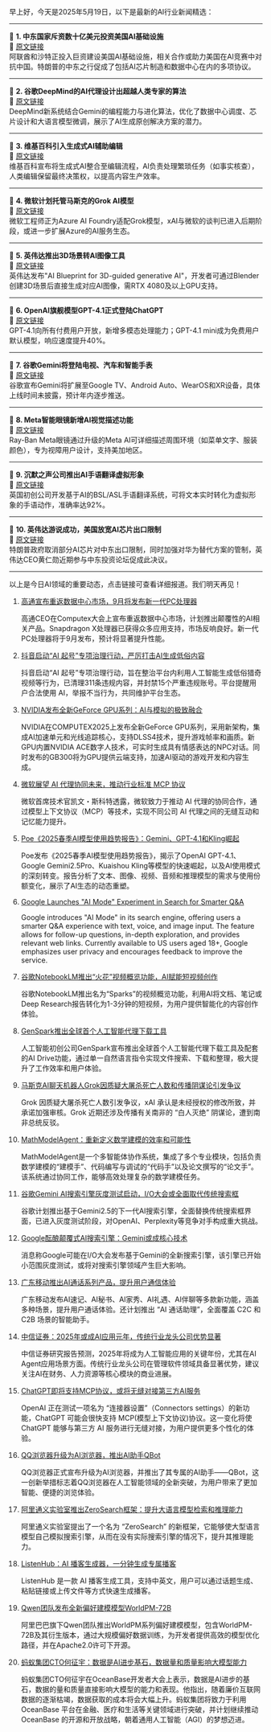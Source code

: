 早上好，今天是2025年5月19日，以下是最新的AI行业新闻精选：

---

📌 **1. 中东国家斥资数十亿美元投资美国AI基础设施**  
🔗 [原文链接](https://www.wired.com/story/trump-middle-east-artificial-intelligence-investments/)  
阿联酋和沙特正投入巨资建设美国AI基础设施，相关合作或助力美国在AI竞赛中对抗中国。特朗普的中东之行促成了包括AI芯片制造和数据中心在内的多项协议。

---

📌 **2. 谷歌DeepMind的AI代理设计出超越人类专家的算法**  
🔗 [原文链接](https://www.wired.com/story/google-deepminds-ai-agent-dreams-up-algorithms-beyond-human-expertise/)  
DeepMind新系统结合Gemini的编程能力与进化算法，优化了数据中心调度、芯片设计和大语言模型微调，展示了AI生成原创解决方案的潜力。

---

📌 **3. 维基百科引入生成式AI辅助编辑**  
🔗 [原文链接](https://www.theverge.com/ai-artificial-intelligence/659222/wikipedia-generative-ai)  
维基百科宣布将生成式AI整合至编辑流程，AI负责处理繁琐任务（如事实核查），人类编辑保留最终决策权，以提高内容生产效率。

---

📌 **4. 微软计划托管马斯克的Grok AI模型**  
🔗 [原文链接](https://www.theverge.com/notepad-microsoft-newsletter/659535/microsoft-elon-musk-grok-ai-azure-ai-foundry-notepad)  
微软工程师正为Azure AI Foundry适配Grok模型，xAI与微软的谈判已进入后期阶段，或进一步扩展Azure的AI服务生态。

---

📌 **5. 英伟达推出3D场景转AI图像工具**  
🔗 [原文链接](https://www.theverge.com/news/658613/nvidia-ai-blueprint-blender-3d-image-references)  
英伟达发布"AI Blueprint for 3D-guided generative AI"，开发者可通过Blender创建3D场景后直接生成对应AI图像，需RTX 4080及以上GPU支持。

---

📌 **6. OpenAI旗舰模型GPT-4.1正式登陆ChatGPT**  
🔗 [原文链接](https://www.theverge.com/news/667507/openai-chatgpt-gpt-4-1-ai-model-general-availability)  
GPT-4.1向所有付费用户开放，新增多模态处理能力；GPT-4.1 mini成为免费用户默认模型，响应速度提升40%。

---

📌 **7. 谷歌Gemini将登陆电视、汽车和智能手表**  
🔗 [原文链接](https://www.theverge.com/news/665161/google-gemini-tvs-cars-smartwatches-android-xr)  
谷歌宣布Gemini将扩展至Google TV、Android Auto、WearOS和XR设备，具体上线时间未披露，预计年内逐步推送。

---

📌 **8. Meta智能眼镜新增AI视觉描述功能**  
🔗 [原文链接](https://www.theverge.com/news/667613/ray-ban-meta-smart-glasses-ai-detailed-responses-call-a-volunteer)  
Ray-Ban Meta眼镜通过升级的Meta AI可详细描述周围环境（如菜单文字、服装颜色），专为视障用户设计，支持美加地区。

---

📌 **9. 沉默之声公司推出AI手语翻译虚拟形象**  
🔗 [原文链接](https://www.wired.com/story/silence-speaks-deaf-ai-signing/)  
英国初创公司开发基于AI的BSL/ASL手语翻译系统，可将文本实时转化为虚拟形象的手语动作，准确率达92%。

---

📌 **10. 英伟达游说成功，美国放宽AI芯片出口限制**  
🔗 [原文链接](https://www.theverge.com/news/666605/nvidias-flattery-of-trump-wins-reversal-of-ai-chip-limits-and-a-huawei-clampdown)  
特朗普政府取消部分AI芯片对中东出口限制，同时加强对华为替代方案的管制，英伟达CEO黄仁勋近期参与中东投资论坛促成此决议。

---

以上是今日AI领域的重要动态，点击链接可查看详细报道。我们明天再见！

1. [高通宣布重返数据中心市场，9月将发布新一代PC处理器](https://www.example.com)

    高通CEO在Computex大会上宣布重返数据中心市场，计划推出颠覆性的AI相关产品。Snapdragon X处理器已获得众多应用支持，市场反响良好。新一代PC处理器将于9月发布，预计将显著提升性能。


2. [抖音启动“AI 起号”专项治理行动，严厉打击AI生成低俗内容](https://www.example.com)

    抖音启动“AI 起号”专项治理行动，旨在整治平台内利用人工智能生成低俗猎奇视频等行为，已清理311条违规内容，并封禁15个严重违规账号。平台提醒用户合法使用 AI，举报不当行为，共同维护平台生态。


3. [NVIDIA发布全新GeForce GPU系列：AI与模拟的极致融合](https://www.chinaz.com/2025/0519/6388327330191861568807296.shtml)

    NVIDIA在COMPUTEX2025上发布全新GeForce GPU系列，采用新架构，集成AI加速单元和光线追踪核心，支持DLSS4技术，提升游戏帧率和画质。新GPU内置NVIDIA ACE数字人技术，可实时生成具有情感表达的NPC对话。同时发布的GB300将为GPU提供云端支持，加速AI驱动的游戏开发和内容生成。


4. [微软展望 AI 代理协同未来，推动行业标准 MCP 协议](https://example.com/microsoft-ai-agents-collaboration)

    微软首席技术官凯文・斯科特透露，微软致力于推动 AI 代理的协同合作，通过模型上下文协议（MCP）等技术，实现不同公司 AI 代理之间的无缝互动和记忆能力提升。


5. [Poe《2025春季AI模型使用趋势报告》：Gemini、GPT-4.1和Kling崛起](https://x.com/poe_platform/status/1922337612720664842)

    Poe发布《2025春季AI模型使用趋势报告》，揭示了OpenAI GPT-4.1、Google Gemini2.5Pro、Kuaishou Kling等模型的快速崛起，以及AI使用模式的深刻转变。报告分析了文本、图像、视频、音频和推理模型的需求与使用份额变化，展示了AI生态的动态重塑。


6. [Google Launches "AI Mode" Experiment in Search for Smarter Q&A](https://support.google.com/websearch/answer/16011537?visit_id=638832352895396136-3267382421&p=aimodeavailability&rd=1#aimodeavailability)

    Google introduces "AI Mode" in its search engine, offering users a smarter Q&A experience with text, voice, and image input. The feature allows for follow-up questions, in-depth exploration, and provides relevant web links. Currently available to US users aged 18+, Google emphasizes user privacy and encourages feedback to improve the service.


7. [谷歌NotebookLM推出“火花”视频概览功能，AI赋能短视频创作](https://upload.chinaz.com/2025/0519/6388326000550460293912705.png)

    谷歌NotebookLM推出名为“Sparks”的视频概览功能，利用AI将文档、笔记或Deep Research报告转化为1-3分钟的短视频，为用户提供智能化的内容创作体验。


8. [GenSpark推出全球首个人工智能代理下载工具]()

    人工智能初创公司GenSpark宣布推出全球首个人工智能代理下载工具及配套的AI Drive功能，通过单一自然语言指令实现文件搜索、下载和整理，极大提升了工作效率和用户体验。


9. [马斯克AI聊天机器人Grok因质疑大屠杀死亡人数和传播阴谋论引发争议](https://pic.chinaz.com/picmap/202403290922581712_0.jpg)

    Grok 因质疑大屠杀死亡人数引发争议，xAI 承认是未经授权的修改所致，并承诺加强审核。Grok 近期还涉及传播有关南非的 “白人灭绝” 阴谋论，遭到南非总统反驳。


10. [MathModelAgent：重新定义数学建模的效率和可能性](https://www.chinaz.com/2025/0519/6388325010331047351153613.png)

    MathModelAgent是一个多智能体协作系统，集成了多个专业模块，包括负责数学建模的“建模手”、代码编写与调试的“代码手”以及论文撰写的“论文手”。该系统通过协同工作，能够高效处理复杂的数学建模任务。


11. [谷歌Gemini AI搜索引擎灰度测试启动，I/O大会或全面取代传统搜索框](https://www.chinaz.com/2025/0519/6388324927050269923003431.shtml)

    谷歌计划推出基于Gemini2.5的下一代AI搜索引擎，全面替换传统搜索框界面，已进入灰度测试阶段，对OpenAI、Perplexity等竞争对手构成重大挑战。


12. [Google酝酿颠覆式AI搜索引擎：Gemini或成核心技术](https://upload.chinaz.com/2025/0519/6388324900416070453069425.png)

    消息称Google可能在I/O大会发布基于Gemini的全新搜索引擎，该引擎已开始小范围灰度测试，或将对搜索引擎领域产生巨大影响。


13. [广东移动推出AI通话系列产品，提升用户通信体验](https://upload.chinaz.com/2025/0519/6388324822753979827303590.png)

    广东移动发布AI速记、AI秘书、AI家秀、AI礼遇、AI伴聊等多款新功能，涵盖多种场景，提升用户通话体验。还计划推出 “AI 通话助理”，全面覆盖 C2C 和 C2B 场景的智能助手。


14. [中信证券：2025年或成AI应用元年，传统行业龙头公司优势显著](https://www.chinaz.com/2024/0516/1618346.shtml)

    中信证券研究报告预测，2025年将成为人工智能应用的关键年份，尤其在AI Agent应用场景方面。传统行业龙头公司在管理软件领域具备显著优势，建议关注AI在财务、人力资源等核心模块的商业进展。


15. [ChatGPT即将支持MCP协议，或将无缝对接第三方AI服务](https://pic.chinaz.com/picmap/202412271704357904_2.jpg)

    OpenAI 正在测试一项名为 “连接器设置”（Connectors settings）的新功能，ChatGPT 可能会很快支持 MCP(模型上下文协议)协议。这一变化将使 ChatGPT 能够与第三方 AI 服务进行无缝对接，为用户提供更多个性化的体验。


16. [QQ浏览器升级为AI浏览器，推出AI助手QBot](https://www.chinaz.com/2025/0519/6388324717589920759718696.png)

    QQ浏览器正式宣布升级为AI浏览器，并推出了其专属的AI助手——QBot，这一创新举措标志着QQ浏览器在人工智能领域的全新突破，为用户带来了更加智能、便捷的浏览体验。


17. [阿里通义实验室推出ZeroSearch框架：提升大语言模型检索和推理能力](https://www.chinaz.com/2024/0703/1635094.shtml)

    阿里通义实验室提出了一个名为 “ZeroSearch” 的新框架，它能够使大型语言模型自己模拟搜索引擎，从而在没有实际搜索引擎的情况下，提升其推理能力。


18. [ListenHub：AI 播客生成器，一分钟生成专属播客](https://listenhub.ai/zh)

    ListenHub 是一款 AI 播客生成工具，支持中英文，用户可以通过话题生成、粘贴链接或上传文件等方式快速生成播客。


19. [Qwen团队发布全新偏好建模模型WorldPM-72B](https://huggingface.co/Qwen/WorldPM-72B)

    阿里巴巴旗下Qwen团队推出WorldPM系列偏好建模模型，包含WorldPM-72B及其衍生版本，通过大规模偏好数据训练，为开发者提供高效的模型优化路径，并在Apache2.0许可下开源。


20. [蚂蚁集团CTO何征宇：数据是AI进步基石，数据量和质量影响大模型能力](https://www.chinaz.com/2024/0129/1590502.shtml)

    蚂蚁集团CTO何征宇在OceanBase开发者大会上表示，数据是AI进步的基石，数据的量和质量直接影响大模型的能力和表现。他指出，随着廉价互联网数据的逐渐枯竭，数据获取的成本将会大幅上升。蚂蚁集团将致力于利用 OceanBase 平台在金融、医疗和生活等关键领域进行突破，并计划继续推动 OceanBase 的开源和开放战略，朝着通用人工智能（AGI）的梦想迈进。


